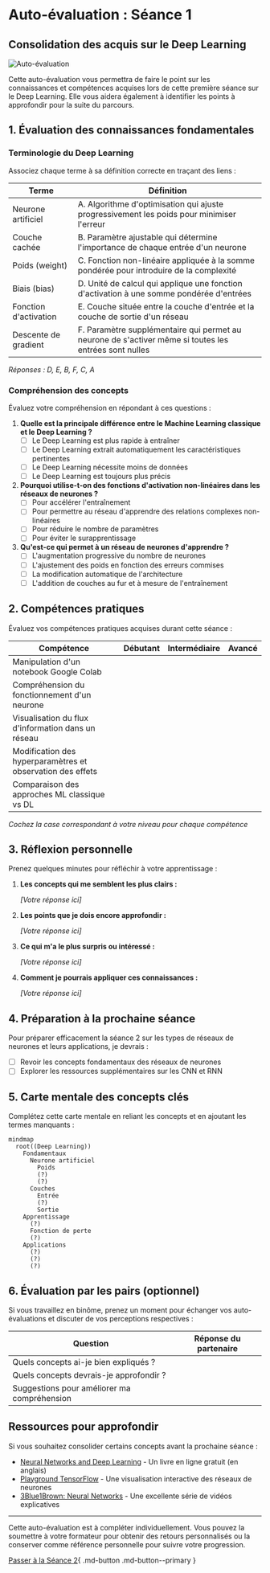 # Auto-évaluation : Séance 1

## Consolidation des acquis sur le Deep Learning

![Auto-évaluation](https://images.unsplash.com/photo-1454165804606-c3d57bc86b40?auto=format&fit=crop&q=80&w=1000&h=300)

Cette auto-évaluation vous permettra de faire le point sur les connaissances et compétences acquises lors de cette première séance sur le Deep Learning. Elle vous aidera également à identifier les points à approfondir pour la suite du parcours.

## 1. Évaluation des connaissances fondamentales

### Terminologie du Deep Learning

Associez chaque terme à sa définition correcte en traçant des liens :

| Terme | Définition |
|-------|------------|
| Neurone artificiel | A. Algorithme d'optimisation qui ajuste progressivement les poids pour minimiser l'erreur |
| Couche cachée | B. Paramètre ajustable qui détermine l'importance de chaque entrée d'un neurone |
| Poids (weight) | C. Fonction non-linéaire appliquée à la somme pondérée pour introduire de la complexité |
| Biais (bias) | D. Unité de calcul qui applique une fonction d'activation à une somme pondérée d'entrées |
| Fonction d'activation | E. Couche située entre la couche d'entrée et la couche de sortie d'un réseau |
| Descente de gradient | F. Paramètre supplémentaire qui permet au neurone de s'activer même si toutes les entrées sont nulles |

*Réponses : D, E, B, F, C, A*

### Compréhension des concepts

Évaluez votre compréhension en répondant à ces questions :

1. **Quelle est la principale différence entre le Machine Learning classique et le Deep Learning ?**
   - [ ] Le Deep Learning est plus rapide à entraîner
   - [ ] Le Deep Learning extrait automatiquement les caractéristiques pertinentes
   - [ ] Le Deep Learning nécessite moins de données
   - [ ] Le Deep Learning est toujours plus précis

2. **Pourquoi utilise-t-on des fonctions d'activation non-linéaires dans les réseaux de neurones ?**
   - [ ] Pour accélérer l'entraînement
   - [ ] Pour permettre au réseau d'apprendre des relations complexes non-linéaires
   - [ ] Pour réduire le nombre de paramètres
   - [ ] Pour éviter le surapprentissage

3. **Qu'est-ce qui permet à un réseau de neurones d'apprendre ?**
   - [ ] L'augmentation progressive du nombre de neurones
   - [ ] L'ajustement des poids en fonction des erreurs commises
   - [ ] La modification automatique de l'architecture
   - [ ] L'addition de couches au fur et à mesure de l'entraînement

## 2. Compétences pratiques

Évaluez vos compétences pratiques acquises durant cette séance :

| Compétence | Débutant | Intermédiaire | Avancé |
|------------|----------|---------------|--------|
| Manipulation d'un notebook Google Colab | | | |
| Compréhension du fonctionnement d'un neurone | | | |
| Visualisation du flux d'information dans un réseau | | | |
| Modification des hyperparamètres et observation des effets | | | |
| Comparaison des approches ML classique vs DL | | | |

*Cochez la case correspondant à votre niveau pour chaque compétence*

## 3. Réflexion personnelle

Prenez quelques minutes pour réfléchir à votre apprentissage :

1. **Les concepts qui me semblent les plus clairs :**
   
   _[Votre réponse ici]_

2. **Les points que je dois encore approfondir :**
   
   _[Votre réponse ici]_

3. **Ce qui m'a le plus surpris ou intéressé :**
   
   _[Votre réponse ici]_

4. **Comment je pourrais appliquer ces connaissances :**
   
   _[Votre réponse ici]_

## 4. Préparation à la prochaine séance

Pour préparer efficacement la séance 2 sur les types de réseaux de neurones et leurs applications, je devrais :

- [ ] Revoir les concepts fondamentaux des réseaux de neurones
- [ ] Explorer les ressources supplémentaires sur les CNN et RNN

## 5. Carte mentale des concepts clés

Complétez cette carte mentale en reliant les concepts et en ajoutant les termes manquants :

```mermaid
mindmap
  root((Deep Learning))
    Fondamentaux
      Neurone artificiel
        Poids
        (?)
        (?)
      Couches
        Entrée
        (?)
        Sortie
    Apprentissage
      (?)
      Fonction de perte
      (?)
    Applications
      (?)
      (?)
      (?)
```

## 6. Évaluation par les pairs (optionnel)

Si vous travaillez en binôme, prenez un moment pour échanger vos auto-évaluations et discuter de vos perceptions respectives :

| Question | Réponse du partenaire |
|----------|----------------------|
| Quels concepts ai-je bien expliqués ? | |
| Quels concepts devrais-je approfondir ? | |
| Suggestions pour améliorer ma compréhension | |

## Ressources pour approfondir

Si vous souhaitez consolider certains concepts avant la prochaine séance :

- [Neural Networks and Deep Learning](http://neuralnetworksanddeeplearning.com/) - Un livre en ligne gratuit (en anglais)
- [Playground TensorFlow](https://playground.tensorflow.org/) - Une visualisation interactive des réseaux de neurones
- [3Blue1Brown: Neural Networks](https://www.youtube.com/playlist?list=PLZHQObOWTQDNU6R1_67000Dx_ZCJB-3pi) - Une excellente série de vidéos explicatives

---

Cette auto-évaluation est à compléter individuellement. Vous pouvez la soumettre à votre formateur pour obtenir des retours personnalisés ou la conserver comme référence personnelle pour suivre votre progression.


[Passer à la Séance 2](../seance2/index.md){ .md-button .md-button--primary }
